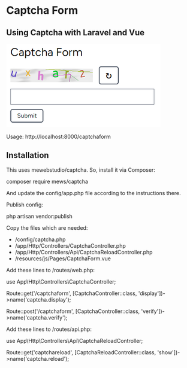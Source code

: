 # Captcha Form

## Using Captcha with Laravel and Vue

![Captcha Form](/gitimages/captchaform01.png)

Usage: http://localhost:8000/captchaform

## Installation

This uses mewebstudio/captcha. So, install it via Composer:

composer require mews/captcha

And update the config/app.php file according to the instructions there.

Publish config:

php artisan vendor:publish

Copy the files which are needed:
- /config/captcha.php
- /app/Http/Controllers/CaptchaController.php
- /app/Http/Controllers/Api/CaptchaReloadController.php
- /resources/js/Pages/CaptchaForm.vue

Add these lines to /routes/web.php:

use App\Http\Controllers\CaptchaController;

Route::get('/captchaform', [CaptchaController::class, 'display'])->name('captcha.display');

Route::post('/captchaform', [CaptchaController::class, 'verify'])->name('captcha.verify');


Add these lines to /routes/api.php:

use App\Http\Controllers\Api\CaptchaReloadController;

Route::get('captchareload', [CaptchaReloadController::class, 'show'])->name('captcha.reload');
